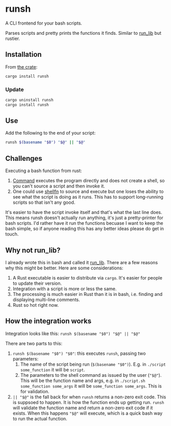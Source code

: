 # runsh

A CLI frontend for your bash scripts. 

Parses scripts and pretty prints the functions it finds. Similar to [run_lib](https://github.com/jamescoleuk/run_lib) but rustier.

## Installation
From [the crate](https://crates.io/crates/runsh):
```bash
cargo install runsh
```

### Update
```bash
cargo uninstall runsh
cargo install runsh
```

## Use
Add the following to the end of your script:
```bash
runsh $(basename "$0") "$@" || "$@"
```

## Challenges

Executing a bash function from rust:
1. [Command](https://doc.rust-lang.org/std/process/struct.Command.html) executes the program directly and does not create a shell, so you can't source a script and then invoke it.
2. One could use [shellfn](https://github.com/synek317/shellfn) to source and execute but one loses the ability to see what the script is doing as it runs. This has to support long-running scripts so that isn't any good.

It's easier to have the script invoke itself and that's what the last line does. This means runsh doesn't actually run anything, it's just a pretty-printer for bash scripts. I'd rather have it run the functions becuase I want to keep the bash simple, so if anyone reading this has any better ideas please do get in touch.

## Why not run_lib?

I already wrote this in bash and called it [run_lib](https://github.com/jamescoleuk/run_lib). There are a few reasons why this might be better. Here are some considerations:
1. A Rust executable is easier to distribute via `cargo`. It's easier for people to update their version. 
2. Integration with a script is more or less the same. 
3. The processing is much easier in Rust than it is in bash, i.e. finding and displaying multi-line comments. 
4. Rust so hot right now.

## How the integration works
Integration looks like this:
```runsh $(basename "$0") "$@" || "$@"```

There are two parts to this:
1. `runsh $(basename "$0") "$0"`: this executes `runsh`, passing two parameters: 
   1. The name of the script being run (`$(basename "$0")`). E.g. in `./script some_function` it will be `script`.
   2. The parameters to the shell command as issued by the user (`"$@"`). This will be the function name and args, e.g. in `./script.sh some_function some_args` it will be `some_function some_args`. This is for validation.
2. `|| "$@"` is the fall back for when `runsh` returns a non-zero exit code. This is suppsoed to happen. It is how the function ends up getting run. `runsh` will validate the function name and return a non-zero exit code if it exists. When this happens `"$@"` will execute, which is a quick bash way to run the actual function.